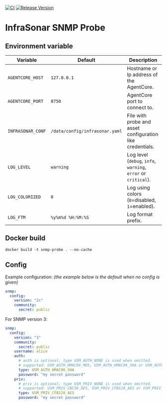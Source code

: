 [![CI](https://github.com/infrasonar/snmp-probe/workflows/CI/badge.svg)](https://github.com/infrasonar/snmp-probe/actions)
[![Release Version](https://img.shields.io/github/release/infrasonar/snmp-probe)](https://github.com/infrasonar/snmp-probe/releases)

# InfraSonar SNMP Probe

## Environment variable

Variable          | Default                        | Description
----------------- | ------------------------------ | ------------
`AGENTCORE_HOST`  | `127.0.0.1`                    | Hostname or Ip address of the AgentCore.
`AGENTCORE_PORT`  | `8750`                         | AgentCore port to connect to.
`INFRASONAR_CONF` | `/data/config/infrasonar.yaml` | File with probe and asset configuration like credentials.
`LOG_LEVEL`       | `warning`                      | Log level (`debug`, `info`, `warning`, `error` or `critical`).
`LOG_COLORIZED`   | `0`                            | Log using colors (`0`=disabled, `1`=enabled).
`LOG_FTM`         | `%y%m%d %H:%M:%S`              | Log format prefix.

## Docker build

```
docker build -t snmp-probe . --no-cache
```

## Config

Example configuration: _(the example below is the default when no config is given)_

```yaml
snmp:
  config:
    version: "2c"
    community:
      secret: public
```

For SNMP version 3:

```yaml
snmp:
  config:
    version: "3"
    community:
      secret: public
    username: alice
    auth:
      # auth is optional; type USM_AUTH_NONE is used when omitted.
      # supported: USM_AUTH_HMAC96_MD5, USM_AUTH_HMAC96_SHA or USM_AUTH_NONE
      type: USM_AUTH_HMAC96_SHA
      password: "my secret password"
    priv:
      # priv is optional; type USM_PRIV_NONE is used when omitted.
      # supported: USM_PRIV_CBC56_DES, USM_PRIV_CFB128_AES or USM_PRIV_NONE
      type: USM_PRIV_CFB128_AES
      password: "my secret password"
```